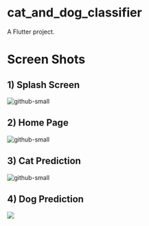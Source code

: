 # cat_and_dog_classifier

A Flutter project.

# Screen Shots

## 1) Splash Screen
![github-small](screen_shots/1.png)

## 2) Home Page
![github-small](screen_shots/2.png)

## 3) Cat Prediction
![github-small](screen_shots/3.png)

## 4) Dog Prediction
<img src="screen_shots/4.png" with="100">

